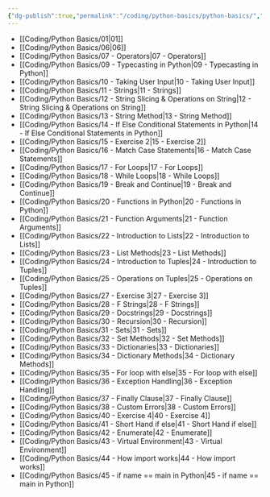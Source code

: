 ```yaml
---
{"dg-publish":true,"permalink":"/coding/python-basics/python-basics/","dgPassFrontmatter":true,"noteIcon":"3","created":"2023-12-10T08:54:08.076+05:30","updated":"2024-01-15T18:47:20.321+05:30"}
---
```



- [[Coding/Python Basics/01\|01]]
- [[Coding/Python Basics/06\|06]]
- [[Coding/Python Basics/07 - Operators\|07 - Operators]]
- [[Coding/Python Basics/09 - Typecasting in Python\|09 - Typecasting in Python]]
- [[Coding/Python Basics/10 - Taking User Input\|10 - Taking User Input]]
- [[Coding/Python Basics/11 - Strings\|11 - Strings]]
- [[Coding/Python Basics/12 - String Slicing & Operations on String\|12 - String Slicing & Operations on String]]
- [[Coding/Python Basics/13 - String Method\|13 - String Method]]
- [[Coding/Python Basics/14 - If Else Conditional Statements in Python\|14 - If Else Conditional Statements in Python]]
- [[Coding/Python Basics/15 - Exercise 2\|15 - Exercise 2]]
- [[Coding/Python Basics/16 - Match Case Statements\|16 - Match Case Statements]]
- [[Coding/Python Basics/17 - For Loops\|17 - For Loops]]
- [[Coding/Python Basics/18 - While Loops\|18 - While Loops]]
- [[Coding/Python Basics/19 - Break and Continue\|19 - Break and Continue]]
- [[Coding/Python Basics/20 - Functions in Python\|20 - Functions in Python]]
- [[Coding/Python Basics/21 - Function Arguments\|21 - Function Arguments]]
- [[Coding/Python Basics/22 - Introduction to Lists\|22 - Introduction to Lists]]
- [[Coding/Python Basics/23 - List Methods\|23 - List Methods]]
- [[Coding/Python Basics/24 - Introduction to Tuples\|24 - Introduction to Tuples]]
- [[Coding/Python Basics/25 - Operations on Tuples\|25 - Operations on Tuples]]
- [[Coding/Python Basics/27 - Exercise 3\|27 - Exercise 3]]
- [[Coding/Python Basics/28 - F Strings\|28 - F Strings]]
- [[Coding/Python Basics/29 - Docstrings\|29 - Docstrings]]
- [[Coding/Python Basics/30 - Recursion\|30 - Recursion]]
- [[Coding/Python Basics/31 - Sets\|31 - Sets]]
- [[Coding/Python Basics/32 -  Set Methods\|32 -  Set Methods]]
- [[Coding/Python Basics/33 - Dictionaries\|33 - Dictionaries]]
- [[Coding/Python Basics/34 - Dictionary Methods\|34 - Dictionary Methods]]
- [[Coding/Python Basics/35 - For loop with else\|35 - For loop with else]]
- [[Coding/Python Basics/36 - Exception Handling\|36 - Exception Handling]]
- [[Coding/Python Basics/37 - Finally Clause\|37 - Finally Clause]]
- [[Coding/Python Basics/38 - Custom Errors\|38 - Custom Errors]]
- [[Coding/Python Basics/40 - Exercise 4\|40 - Exercise 4]]
- [[Coding/Python Basics/41 - Short Hand if else\|41 - Short Hand if else]]
- [[Coding/Python Basics/42 - Enumerate\|42 - Enumerate]]
- [[Coding/Python Basics/43 - Virtual Environment\|43 - Virtual Environment]]
- [[Coding/Python Basics/44 - How import works\|44 - How import works]]
- [[Coding/Python Basics/45 - if name == main in Python\|45 - if name == main in Python]]


